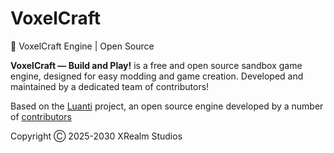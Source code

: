 # VoxelCraft
🦊 VoxelCraft Engine | Open Source

**VoxelCraft — Build and Play!** is a free and open source sandbox game engine, designed for easy modding and game creation. Developed and maintained by a dedicated team of contributors!

Based on the [Luanti](https://minetest.net) project, an open source engine developed by a number of [contributors](https://github.com/minetest/minetest/graphs/contributors)

Copyright Ⓒ 2025-2030 XRealm Studios

